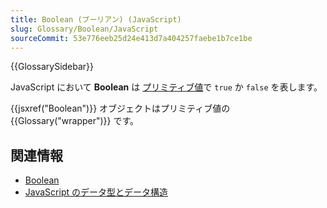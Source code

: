 ```yaml
---
title: Boolean (ブーリアン) (JavaScript)
slug: Glossary/Boolean/JavaScript
sourceCommit: 53e776eeb25d24e413d7a404257faebe1b7ce1be
---
```


{{GlossarySidebar}}

JavaScript において **Boolean** は [プリミティブ値](/ja/docs/Glossary/Primitive)で `true` か `false` を表します。

{{jsxref("Boolean")}} オブジェクトはプリミティブ値の {{Glossary("wrapper")}} です。

## 関連情報

- [Boolean](/ja/docs/Web/JavaScript/Reference/Global_Objects/Boolean)
- [JavaScript のデータ型とデータ構造](/ja/docs/Web/JavaScript/Data_structures)
